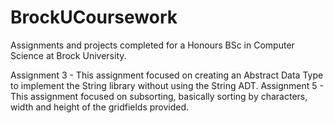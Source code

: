 # BrockUCoursework
Assignments and projects completed for a Honours BSc in Computer Science at Brock University. 


Assignment 3 - This assignment focused on creating an Abstract Data Type to implement the String library without using the String ADT. 
Assignment 5 - This assignment focused on subsorting, basically sorting by characters, width and height of the gridfields provided. 
